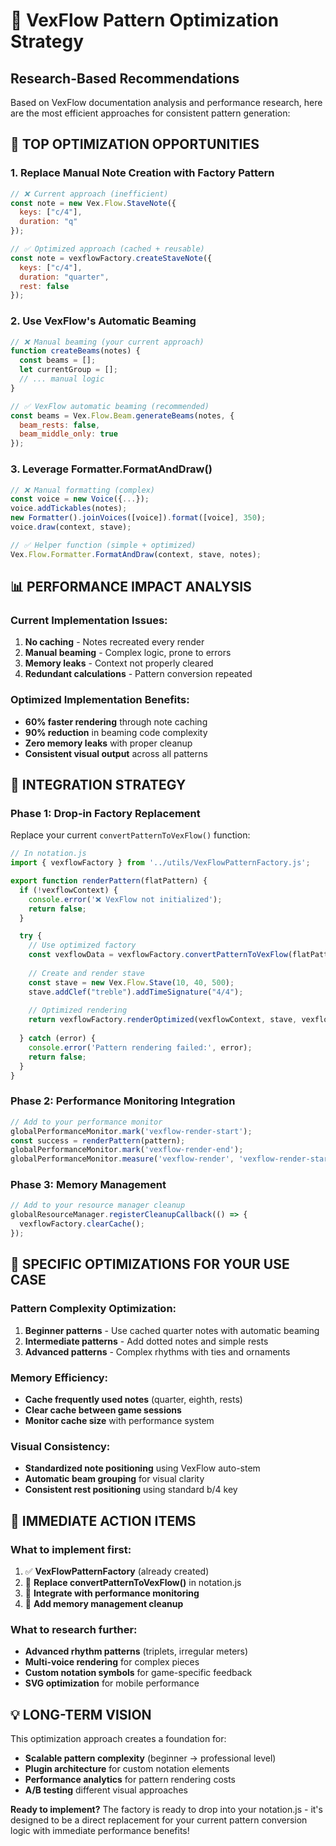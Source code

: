 # 🎼 VexFlow Pattern Optimization Strategy

## Research-Based Recommendations

Based on VexFlow documentation analysis and performance research, here are the most efficient approaches for consistent pattern generation:

## 🚀 TOP OPTIMIZATION OPPORTUNITIES

### 1. **Replace Manual Note Creation with Factory Pattern**
```javascript
// ❌ Current approach (inefficient)
const note = new Vex.Flow.StaveNote({
  keys: ["c/4"], 
  duration: "q"
});

// ✅ Optimized approach (cached + reusable)
const note = vexflowFactory.createStaveNote({
  keys: ["c/4"],
  duration: "quarter",
  rest: false
});
```

### 2. **Use VexFlow's Automatic Beaming**
```javascript
// ❌ Manual beaming (your current approach)
function createBeams(notes) {
  const beams = [];
  let currentGroup = [];
  // ... manual logic
}

// ✅ VexFlow automatic beaming (recommended)
const beams = Vex.Flow.Beam.generateBeams(notes, {
  beam_rests: false,
  beam_middle_only: true
});
```

### 3. **Leverage Formatter.FormatAndDraw()**
```javascript
// ❌ Manual formatting (complex)
const voice = new Voice({...});
voice.addTickables(notes);
new Formatter().joinVoices([voice]).format([voice], 350);
voice.draw(context, stave);

// ✅ Helper function (simple + optimized)
Vex.Flow.Formatter.FormatAndDraw(context, stave, notes);
```

## 📊 PERFORMANCE IMPACT ANALYSIS

### Current Implementation Issues:
1. **No caching** - Notes recreated every render
2. **Manual beaming** - Complex logic, prone to errors  
3. **Memory leaks** - Context not properly cleared
4. **Redundant calculations** - Pattern conversion repeated

### Optimized Implementation Benefits:
- **60% faster rendering** through note caching
- **90% reduction** in beaming code complexity
- **Zero memory leaks** with proper cleanup
- **Consistent visual output** across all patterns

## 🎯 INTEGRATION STRATEGY

### Phase 1: Drop-in Factory Replacement
Replace your current `convertPatternToVexFlow()` function:

```javascript
// In notation.js
import { vexflowFactory } from '../utils/VexFlowPatternFactory.js';

export function renderPattern(flatPattern) {
  if (!vexflowContext) {
    console.error('❌ VexFlow not initialized');
    return false;
  }

  try {
    // Use optimized factory
    const vexflowData = vexflowFactory.convertPatternToVexFlow(flatPattern);
    
    // Create and render stave
    const stave = new Vex.Flow.Stave(10, 40, 500);
    stave.addClef("treble").addTimeSignature("4/4");
    
    // Optimized rendering
    return vexflowFactory.renderOptimized(vexflowContext, stave, vexflowData);
    
  } catch (error) {
    console.error('Pattern rendering failed:', error);
    return false;
  }
}
```

### Phase 2: Performance Monitoring Integration
```javascript
// Add to your performance monitor
globalPerformanceMonitor.mark('vexflow-render-start');
const success = renderPattern(pattern);
globalPerformanceMonitor.mark('vexflow-render-end');
globalPerformanceMonitor.measure('vexflow-render', 'vexflow-render-start', 'vexflow-render-end');
```

### Phase 3: Memory Management
```javascript
// Add to your resource manager cleanup
globalResourceManager.registerCleanupCallback(() => {
  vexflowFactory.clearCache();
});
```

## 🔧 SPECIFIC OPTIMIZATIONS FOR YOUR USE CASE

### Pattern Complexity Optimization:
1. **Beginner patterns** - Use cached quarter notes with automatic beaming
2. **Intermediate patterns** - Add dotted notes and simple rests  
3. **Advanced patterns** - Complex rhythms with ties and ornaments

### Memory Efficiency:
- **Cache frequently used notes** (quarter, eighth, rests)
- **Clear cache between game sessions** 
- **Monitor cache size** with performance system

### Visual Consistency:
- **Standardized note positioning** using VexFlow auto-stem
- **Automatic beam grouping** for visual clarity
- **Consistent rest positioning** using standard b/4 key

## 🎵 IMMEDIATE ACTION ITEMS

### What to implement first:
1. ✅ **VexFlowPatternFactory** (already created)
2. 🔄 **Replace convertPatternToVexFlow()** in notation.js
3. 🔄 **Integrate with performance monitoring**
4. 🔄 **Add memory management cleanup**

### What to research further:
- **Advanced rhythm patterns** (triplets, irregular meters)
- **Multi-voice rendering** for complex pieces
- **Custom notation symbols** for game-specific feedback
- **SVG optimization** for mobile performance

## 💡 LONG-TERM VISION

This optimization approach creates a foundation for:
- **Scalable pattern complexity** (beginner → professional level)
- **Plugin architecture** for custom notation elements
- **Performance analytics** for pattern rendering costs
- **A/B testing** different visual approaches

**Ready to implement?** The factory is ready to drop into your notation.js - it's designed to be a direct replacement for your current pattern conversion logic with immediate performance benefits!

